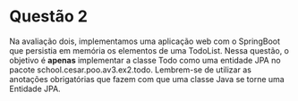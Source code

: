 # Questão 2
Na avaliação dois, implementamos uma aplicação web com o SpringBoot que persistia em memória os elementos de uma TodoList. Nessa questão, o objetivo é **apenas** implementar a classe Todo como uma entidade JPA no pacote school.cesar.poo.av3.ex2.todo. Lembrem-se de utilizar as anotações obrigatórias que fazem com que uma classe Java se torne uma Entidade JPA.